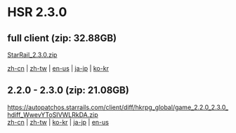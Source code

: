 # HSR 2.3.0  

## full client (zip: 32.88GB)  
[StarRail_2.3.0.zip](https://autopatchos.starrails.com/client/download/20240608160515_WaNfKntJ7dt6k6rt/PC/StarRail_2.3.0.zip)  

[zh-cn](https://autopatchos.starrails.com/client/download/20240608160515_WaNfKntJ7dt6k6rt/PC/Chinese.zip) | [zh-tw](https://autopatchos.starrails.com/client/download/20240608160515_WaNfKntJ7dt6k6rt/PC/Chinese.zip) | [en-us](https://autopatchos.starrails.com/client/download/20240608160515_WaNfKntJ7dt6k6rt/PC/English.zip) | [ja-jp](https://autopatchos.starrails.com/client/download/20240608160515_WaNfKntJ7dt6k6rt/PC/Japanese.zip) | [ko-kr](https://autopatchos.starrails.com/client/download/20240608160515_WaNfKntJ7dt6k6rt/PC/Korean.zip)

## 2.2.0 - 2.3.0 (zip: 21.08GB)  
https://autopatchos.starrails.com/client/diff/hkrpg_global/game_2.2.0_2.3.0_hdiff_WwevYToSIVWLRkDA.zip  
[zh-cn](https://autopatchos.starrails.com/client/diff/hkrpg_global/audio_zh-cn_2.2.0_2.3.0_hdiff_LRjKxodieEGIvihp.zip) | [zh-tw](https://autopatchos.starrails.com/client/diff/hkrpg_global/audio_zh-tw_2.2.0_2.3.0_hdiff_CwllgevcmHwxhzDo.zip) | [ko-kr](https://autopatchos.starrails.com/client/diff/hkrpg_global/audio_ko-kr_2.2.0_2.3.0_hdiff_SuitLwSAzZXXXFLX.zip) | [ja-jp](https://autopatchos.starrails.com/client/diff/hkrpg_global/audio_ja-jp_2.2.0_2.3.0_hdiff_lLfHxWLEsHrwcKPJ.zip) | [en-us](https://autopatchos.starrails.com/client/diff/hkrpg_global/audio_en-us_2.2.0_2.3.0_hdiff_IIqIrAnQHWgoHAvv.zip)